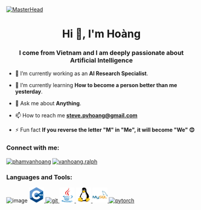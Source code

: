 <a href="https://stevehoang.io">
  <img src="https://media0.giphy.com/media/5k5vZwRFZR5aZeniqb/200w.gif?cid=6c09b952wi9q1xvzwhecd01fukd8q1gl7dm6sq3i053fygrc&ep=v1_gifs_search&rid=200w.gif&ct=g" alt="MasterHead" height="150px" width="200px">
</a>

<h1 align="center">Hi 👋, I'm Hoàng</h1>
<h3 align="center">I come from Vietnam and I am deeply passionate about Artificial Intelligence</h3>


- 🔭 I’m currently working as an **AI Research Specialist**.

- 🌱 I’m currently learning **How to become a person better than me yesterday**.

- 💬 Ask me about **Anything**.

- 📫 How to reach me **steve.pvhoang@gmail.com**

- ⚡ Fun fact **If you reverse the letter "M" in "Me", it will become "We" 😊**

<h3 align="left">Connect with me:</h3>
<p align="left">
<a href="https://linkedin.com/in/phamvanhoang" target="blank"><img align="center" src="https://raw.githubusercontent.com/rahuldkjain/github-profile-readme-generator/master/src/images/icons/Social/linked-in-alt.svg" alt="phamvanhoang" height="30" width="40" /></a>
<a href="https://fb.com/vanhoang.ralph" target="blank"><img align="center" src="https://raw.githubusercontent.com/rahuldkjain/github-profile-readme-generator/master/src/images/icons/Social/facebook.svg" alt="vanhoang.ralph" height="30" width="40" /></a>
</p>

<h3 align="left">Languages and Tools:</h3>
<a ><img width="40" height="40" alt="image" src="https://github.com/user-attachments/assets/e1bd7819-bcec-41b5-994c-cc85bbd8687d" /> </a>
<a href="https://www.w3schools.com/cpp/" target="_blank" rel="noreferrer"> <img src="https://raw.githubusercontent.com/devicons/devicon/master/icons/cplusplus/cplusplus-original.svg" alt="cplusplus" width="40" height="40"/> </a> 
<a href="https://git-scm.com/" target="_blank" rel="noreferrer"> <img src="https://www.vectorlogo.zone/logos/git-scm/git-scm-icon.svg" alt="git" width="40" height="40"/> </a> 
<a href="https://www.java.com" target="_blank" rel="noreferrer"> <img src="https://raw.githubusercontent.com/devicons/devicon/master/icons/java/java-original.svg" alt="java" width="40" height="40"/> </a> 
<a href="https://www.linux.org/" target="_blank" rel="noreferrer"> <img src="https://raw.githubusercontent.com/devicons/devicon/master/icons/linux/linux-original.svg" alt="linux" width="40" height="40"/> </a> 
<a href="https://www.mysql.com/" target="_blank" rel="noreferrer"> <img src="https://raw.githubusercontent.com/devicons/devicon/master/icons/mysql/mysql-original-wordmark.svg" alt="mysql" width="40" height="40"/> </a> 
<a href="https://pytorch.org/" target="_blank" rel="noreferrer"> <img src="https://www.vectorlogo.zone/logos/pytorch/pytorch-icon.svg" alt="pytorch" width="40" height="40"/> </a> 
